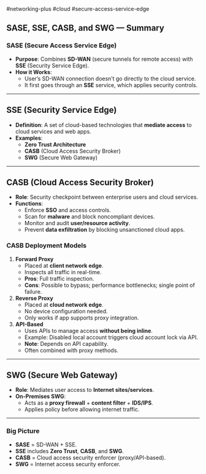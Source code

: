 #networking-plus #cloud #secure-access-service-edge
## SASE, SSE, CASB, and SWG — Summary

### SASE (Secure Access Service Edge)
- **Purpose**: Combines **SD-WAN** (secure tunnels for remote access) with **SSE** (Security Service Edge).
- **How it Works**:  
  - User’s SD-WAN connection doesn’t go directly to the cloud service.  
  - It first goes through an **SSE** service, which applies security controls.

---

## SSE (Security Service Edge)
- **Definition**: A set of cloud-based technologies that **mediate access** to cloud services and web apps.
- **Examples**:  
  - **Zero Trust Architecture**
  - **CASB** (Cloud Access Security Broker)
  - **SWG** (Secure Web Gateway)

---

## CASB (Cloud Access Security Broker)
- **Role**: Security checkpoint between enterprise users and cloud services.
- **Functions**:
  - Enforce **SSO** and access controls.
  - Scan for **malware** and block noncompliant devices.
  - Monitor and audit **user/resource activity**.
  - Prevent **data exfiltration** by blocking unsanctioned cloud apps.

### CASB Deployment Models
1. **Forward Proxy**  
   - Placed at **client network edge**.  
   - Inspects all traffic in real-time.  
   - **Pros**: Full traffic inspection.  
   - **Cons**: Possible to bypass; performance bottlenecks; single point of failure.
2. **Reverse Proxy**  
   - Placed at **cloud network edge**.  
   - No device configuration needed.  
   - Only works if app supports proxy integration.
3. **API-Based**  
   - Uses APIs to manage access **without being inline**.  
   - Example: Disabled local account triggers cloud account lock via API.  
   - **Note**: Depends on API capability.  
   - Often combined with proxy methods.

---

## SWG (Secure Web Gateway)
- **Role**: Mediates user access to **Internet sites/services**.
- **On-Premises SWG**:  
  - Acts as a **proxy firewall** + **content filter** + **IDS/IPS**.
  - Applies policy before allowing internet traffic.

---

### Big Picture
- **SASE** = SD-WAN + SSE.
- **SSE** includes **Zero Trust**, **CASB**, and **SWG**.
- **CASB** = Cloud access security enforcer (proxy/API-based).
- **SWG** = Internet access security enforcer.

